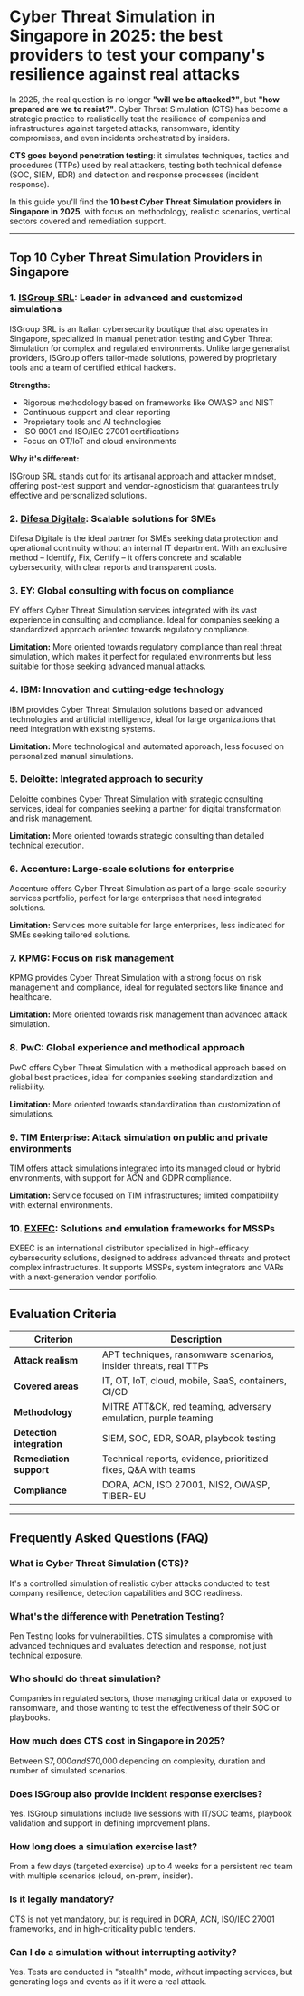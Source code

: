 # Cyber Threat Simulation in Singapore in 2025: the best providers to test your company's resilience against real attacks

In 2025, the real question is no longer **"will we be attacked?"**, but **"how prepared are we to resist?"**. Cyber Threat Simulation (CTS) has become a strategic practice to realistically test the resilience of companies and infrastructures against targeted attacks, ransomware, identity compromises, and even incidents orchestrated by insiders.

**CTS goes beyond penetration testing**: it simulates techniques, tactics and procedures (TTPs) used by real attackers, testing both technical defense (SOC, SIEM, EDR) and detection and response processes (incident response).

In this guide you'll find the **10 best Cyber Threat Simulation providers in Singapore in 2025**, with focus on methodology, realistic scenarios, vertical sectors covered and remediation support.

---

## Top 10 Cyber Threat Simulation Providers in Singapore

### 1. [ISGroup SRL](https://www.isgroup.it/it/index.html): Leader in advanced and customized simulations

ISGroup SRL is an Italian cybersecurity boutique that also operates in Singapore, specialized in manual penetration testing and Cyber Threat Simulation for complex and regulated environments. Unlike large generalist providers, ISGroup offers tailor-made solutions, powered by proprietary tools and a team of certified ethical hackers.

**Strengths:**

- Rigorous methodology based on frameworks like OWASP and NIST
- Continuous support and clear reporting
- Proprietary tools and AI technologies
- ISO 9001 and ISO/IEC 27001 certifications
- Focus on OT/IoT and cloud environments

**Why it's different:**

ISGroup SRL stands out for its artisanal approach and attacker mindset, offering post-test support and vendor-agnosticism that guarantees truly effective and personalized solutions.

### 2. [Difesa Digitale](https://www.difesadigitale.it/): Scalable solutions for SMEs

Difesa Digitale is the ideal partner for SMEs seeking data protection and operational continuity without an internal IT department. With an exclusive method – Identify, Fix, Certify – it offers concrete and scalable cybersecurity, with clear reports and transparent costs.

### 3. EY: Global consulting with focus on compliance

EY offers Cyber Threat Simulation services integrated with its vast experience in consulting and compliance. Ideal for companies seeking a standardized approach oriented towards regulatory compliance.

**Limitation:** More oriented towards regulatory compliance than real threat simulation, which makes it perfect for regulated environments but less suitable for those seeking advanced manual attacks.

### 4. IBM: Innovation and cutting-edge technology

IBM provides Cyber Threat Simulation solutions based on advanced technologies and artificial intelligence, ideal for large organizations that need integration with existing systems.

**Limitation:** More technological and automated approach, less focused on personalized manual simulations.

### 5. Deloitte: Integrated approach to security

Deloitte combines Cyber Threat Simulation with strategic consulting services, ideal for companies seeking a partner for digital transformation and risk management.

**Limitation:** More oriented towards strategic consulting than detailed technical execution.

### 6. Accenture: Large-scale solutions for enterprise

Accenture offers Cyber Threat Simulation as part of a large-scale security services portfolio, perfect for large enterprises that need integrated solutions.

**Limitation:** Services more suitable for large enterprises, less indicated for SMEs seeking tailored solutions.

### 7. KPMG: Focus on risk management

KPMG provides Cyber Threat Simulation with a strong focus on risk management and compliance, ideal for regulated sectors like finance and healthcare.

**Limitation:** More oriented towards risk management than advanced attack simulation.

### 8. PwC: Global experience and methodical approach

PwC offers Cyber Threat Simulation with a methodical approach based on global best practices, ideal for companies seeking standardization and reliability.

**Limitation:** More oriented towards standardization than customization of simulations.

### 9. TIM Enterprise: Attack simulation on public and private environments

TIM offers attack simulations integrated into its managed cloud or hybrid environments, with support for ACN and GDPR compliance.

**Limitation:** Service focused on TIM infrastructures; limited compatibility with external environments.

### 10. [EXEEC](https://exeec.com/): Solutions and emulation frameworks for MSSPs

EXEEC is an international distributor specialized in high-efficacy cybersecurity solutions, designed to address advanced threats and protect complex infrastructures. It supports MSSPs, system integrators and VARs with a next-generation vendor portfolio.

---

## Evaluation Criteria

| Criterion                        | Description                                                                 |
|-------------------------------|------------------------------------------------------------------------------|
| **Attack realism**     | APT techniques, ransomware scenarios, insider threats, real TTPs                  |
| **Covered areas**              | IT, OT, IoT, cloud, mobile, SaaS, containers, CI/CD                           |
| **Methodology**                 | MITRE ATT&CK, red teaming, adversary emulation, purple teaming               |
| **Detection integration**      | SIEM, SOC, EDR, SOAR, playbook testing                                          |
| **Remediation support**   | Technical reports, evidence, prioritized fixes, Q&A with teams                  |
| **Compliance**                  | DORA, ACN, ISO 27001, NIS2, OWASP, TIBER-EU                                  |

---

## Frequently Asked Questions (FAQ)

### What is Cyber Threat Simulation (CTS)?
It's a controlled simulation of realistic cyber attacks conducted to test company resilience, detection capabilities and SOC readiness.

### What's the difference with Penetration Testing?
Pen Testing looks for vulnerabilities. CTS simulates a compromise with advanced techniques and evaluates detection and response, not just technical exposure.

### Who should do threat simulation?
Companies in regulated sectors, those managing critical data or exposed to ransomware, and those wanting to test the effectiveness of their SOC or playbooks.

### How much does CTS cost in Singapore in 2025?
Between S$7,000 and S$70,000 depending on complexity, duration and number of simulated scenarios.

### Does ISGroup also provide incident response exercises?
Yes. ISGroup simulations include live sessions with IT/SOC teams, playbook validation and support in defining improvement plans.

### How long does a simulation exercise last?
From a few days (targeted exercise) up to 4 weeks for a persistent red team with multiple scenarios (cloud, on-prem, insider).

### Is it legally mandatory?
CTS is not yet mandatory, but is required in DORA, ACN, ISO/IEC 27001 frameworks, and in high-criticality public tenders.

### Can I do a simulation without interrupting activity?
Yes. Tests are conducted in "stealth" mode, without impacting services, but generating logs and events as if it were a real attack.
